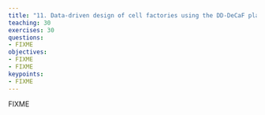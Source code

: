 ```yaml
---
title: "11. Data-driven design of cell factories using the DD-DeCaF platform"
teaching: 30
exercises: 30
questions:
- FIXME
objectives:
- FIXME
- FIXME
keypoints:
- FIXME
---
```


FIXME
